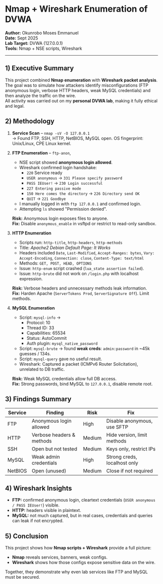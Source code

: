 # Nmap + Wireshark Enumeration of DVWA

**Author:** Okunrobo Moses Emmanuel  
**Date:** Sept 2025  
**Lab Target:** DVWA (127.0.0.1)  
**Tools:** Nmap + NSE scripts, Wireshark  

---

## 1) Executive Summary
This project combined **Nmap enumeration** with **Wireshark packet analysis**.  
The goal was to simulate how attackers identify misconfigurations (FTP anonymous login, verbose HTTP headers, weak MySQL credentials) and then analyze the traffic on the wire.  
All activity was carried out on my **personal DVWA lab**, making it fully ethical and legal.


## 2) Methodology
1. **Service Scan** – `nmap -sV -O 127.0.0.1`  
   → Found FTP, SSH, HTTP, NetBIOS, MySQL open. OS fingerprint: Unix/Linux, CPE Linux kernel.  

2. **FTP Enumeration** – `ftp-anon`, 
   - NSE script showed **anonymous login allowed**.  
   - Wireshark confirmed login handshake:  
     - `220` Service ready  
     - `USER anonymous` → `331 Please specify password`  
     - `PASS IEUser!` → `230 Login successful`  
     - `227 Entering passive mode`  
     - `150 Here comes the directory` → `226 Directory send OK`  
     - `QUIT` → `221 Goodbye`  
   - I manually logged in with `ftp 127.0.0.1` and confirmed login.  
   - Attempting `ls` showed "Permission denied".  

   **Risk:** Anonymous login exposes files to anyone.  
   **Fix:** Disable `anonymous_enable` in vsftpd or restrict to read-only sandbox.  

3. **HTTP Enumeration**  
   - Scripts run: `http-title`, `http-headers`, `http-methods`  
   - Title: *Apache2 Debian Default Page: It Works*  
   - Headers included `Date`, `Last-Modified`, `Accept-Ranges: bytes`, `Vary: Accept-Encoding`, `Connection: close`, `Content-Type: text/html`  
   - Methods: `GET, POST, HEAD, OPTIONS`  
   - Issue: `http-enum` script crashed (`lua_state assertion failed`).  
   - Issue: `http-brute` did not work on `/login.php` with localhost expression.  

   **Risk:** Verbose headers and unnecessary methods leak information.  
   **Fix:** Harden Apache (`ServerTokens Prod`, `ServerSignature Off`). Limit methods.  

4. **MySQL Enumeration**  
   - Script: `mysql-info` →  
     - Protocol: 10  
     - Thread ID: 33  
     - Capabilities: 65534  
     - Status: AutoCommit  
     - Auth plugin: `mysql_native_password`  
   - Script: `mysql-brute` → found **weak creds**: `admin:password` in ~45k guesses / 134s.  
   - Script: `mysql-query` gave no useful result.  
   - Wireshark: Captured a packet (ICMPv6 Router Solicitation), unrelated to DB traffic.  

   **Risk:** Weak MySQL credentials allow full DB access.  
   **Fix:** Strong passwords, bind MySQL to `127.0.0.1`, disable remote root.  


## 3) Findings Summary
| Service  | Finding                  | Risk   | Fix |
|----------|--------------------------|--------|-----|
| FTP      | Anonymous login allowed  | High   | Disable anonymous, use SFTP |
| HTTP     | Verbose headers & methods| Medium | Hide version, limit methods |
| SSH      | Open but not tested      | Medium | Keys only, restrict IPs |
| MySQL    | Weak admin credentials   | High   | Strong creds, localhost only |
| NetBIOS  | Open (unused)            | Medium | Close if not required |


## 4) Wireshark Insights
- **FTP:** confirmed anonymous login, cleartext credentials (`USER anonymous / PASS IEUser!`) visible.  
- **HTTP:** headers visible in plaintext.  
- **MySQL:** not much captured, but in real cases, credentials and queries can leak if not encrypted.  


## 5) Conclusion
This project shows how **Nmap scripts + Wireshark** provide a full picture:  
- **Nmap** reveals services, banners, weak configs.  
- **Wireshark** shows how those configs expose sensitive data on the wire.  

Together, they demonstrate why even lab services like FTP and MySQL must be secured.  
